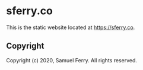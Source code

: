 # sferry.co
This is the static website located at <https://sferry.co>.

## Copyright
Copyright (c) 2020, Samuel Ferry. All rights reserved.
